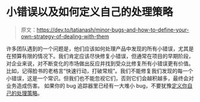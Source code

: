 # 小错误以及如何定义自己的处理策略

> 原文：<https://dev.to/tatianash/minor-bugs-and-how-to-define-your-own-strategy-of-dealing-with-them>

许多团队遇到的一个问题是，他们应该如何处理产品中发现的所有小错误，尤其是在预算有限的情况下。我们肯定应该尽快修复小错误，但通常在项目的早期阶段，对企业来说，对不断变化的市场做出反应并找到受众比修复所有小错误更有价值。比如，记得脸书的老格言“快速行动，打破常规”。我们不能修复我们发现的每一个小错误，这是一个常识。但我们也不能忽视它们，否则它们会越积越多，最终会对业务造成伤害。
如果你的 bug 追踪器里已经有一大堆小 bug，不要犹豫[定义你自己的处理策略](https://binary-studio.com/2017/08/04/dealing-minor-bugs/)。